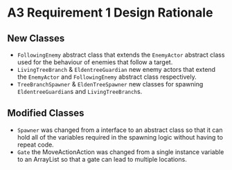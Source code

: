 # A3 Requirement 1 Design Rationale
## New Classes
- `FollowingEnemy` abstract class that extends the `EnemyActor` abstract class used for the behaviour of enemies that follow a target.
- `LivingTreeBranch` & `EldentreeGuardian` new enemy actors that extend the `EnemyActor`  and `FollowingEnemy` abstract class respectively.
- `TreeBranchSpawner` & `EldenTreeSpawner` new classes for spawning `EldentreeGuardian`s and `LivingTreeBranch`s.

## Modified Classes
- `Spawner` was changed from a interface to an abstract class so that it can hold all of the variables required in the spawning logic without having to repeat code.
- `Gate` the MoveActionAction was changed from a single instance variable to an ArrayList<MoveActorAction> so that a gate can lead to multiple locations.

